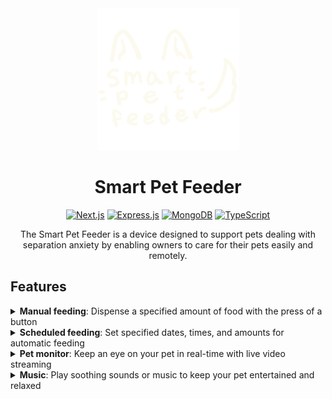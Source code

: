 <div align="center">
<div><img src="./public/logo.png"/></div>

# Smart Pet Feeder

[![Next.js][nextjs-badge]][nextjs]
[![Express.js][expressjs-badge]][expressjs]
[![MongoDB][mongodb-badge]][mongodb]
[![TypeScript][typescript-badge]][typescript]

The Smart Pet Feeder is a device designed to support pets dealing with separation anxiety by enabling owners to care for their pets easily and remotely.

</div>

## Features
<details>
  <summary><b>Manual feeding</b>: Dispense a specified amount of food with the press of a button</summary>
  <br>
  <div align="center">
    
  ![Manual feeding page](https://github.com/user-attachments/assets/7d653cfb-fa82-4a71-9fb5-b57b9a0705a6)

  </div>

</details>
<details>
  <summary><b>Scheduled feeding</b>: Set specified dates, times, and amounts for automatic feeding</summary>
  <br>
  <div align="center">
  
  ![Feeder preferences page](https://github.com/user-attachments/assets/37a827ae-f40c-4a57-990b-3ab5684186db)

  ![Create scheduled feeding](https://github.com/user-attachments/assets/741d1b25-b398-4dc1-986e-46bcbcbe6c67)

  </div>
  
</details>
<details>
  <summary><b>Pet monitor</b>: Keep an eye on your pet in real-time with live video streaming</summary>
  <br>
  <div align="center">

  ![Pet monitor page](https://github.com/user-attachments/assets/3c707492-72ee-4fa1-a955-79c87d3f4859)

  </div>
</details>
<details>
  <summary><b>Music</b>: Play soothing sounds or music to keep your pet entertained and relaxed</summary>
  <br>
  <div align="center">

  ![Music page](https://github.com/user-attachments/assets/9242c2f1-9401-40b5-87be-b2b177c3d816)

  </div>
</details>

[nextjs]: https://nextjs.org/
[nextjs-badge]: https://img.shields.io/badge/Next-black?style=for-the-badge&logo=next.js&logoColor=white
[expressjs]: https://expressjs.com/
[expressjs-badge]: https://img.shields.io/badge/express.js-%23404d59.svg?style=for-the-badge&logo=express&logoColor=%2361DAFB
[mongodb]: https://www.mongodb.com/
[mongodb-badge]: https://img.shields.io/badge/MongoDB-%234ea94b.svg?style=for-the-badge&logo=mongodb&logoColor=white
[typescript]: https://www.typescriptlang.org/
[typescript-badge]: https://img.shields.io/badge/typescript-%23007ACC.svg?style=for-the-badge&logo=typescript&logoColor=white
